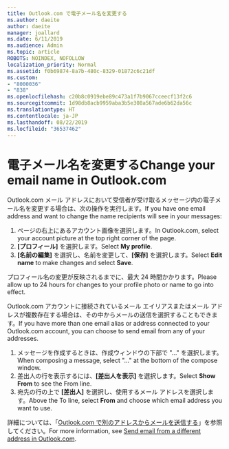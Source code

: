 ```yaml
---
title: Outlook.com で電子メール名を変更する
ms.author: daeite
author: daeite
manager: joallard
ms.date: 6/11/2019
ms.audience: Admin
ms.topic: article
ROBOTS: NOINDEX, NOFOLLOW
localization_priority: Normal
ms.assetid: f0b69874-8a7b-480c-8329-01872c6c21df
ms.custom:
- "8000036"
- "838"
ms.openlocfilehash: c20b8c0919ebe89c473a1f7b9067cceecf13f2c6
ms.sourcegitcommit: 1d98db8acb9959aba3b5e308a567ade6b62da56c
ms.translationtype: HT
ms.contentlocale: ja-JP
ms.lasthandoff: 08/22/2019
ms.locfileid: "36537462"
---
```

# <a name="change-your-email-name"></a><span data-ttu-id="e8b96-102">電子メール名を変更する</span><span class="sxs-lookup"><span data-stu-id="e8b96-102">Change your email name in Outlook.com</span></span>

<span data-ttu-id="e8b96-103">Outlook.com メール アドレスにおいて受信者が受け取るメッセージ内の電子メール名を変更する場合は、次の操作を実行します。</span><span class="sxs-lookup"><span data-stu-id="e8b96-103">If you have one email address and want to change the name recipients will see in your messages:</span></span>
  
1. <span data-ttu-id="e8b96-104">ページの右上にあるアカウント画像を選択します。</span><span class="sxs-lookup"><span data-stu-id="e8b96-104">In Outlook.com, select your account picture at the top right corner of the page.</span></span>
2. <span data-ttu-id="e8b96-105">**[プロフィール]** を選択します。</span><span class="sxs-lookup"><span data-stu-id="e8b96-105">Select **My profile**.</span></span>
3. <span data-ttu-id="e8b96-106">**[名前の編集]** を選択し、名前を変更して、**[保存]** を選択します。</span><span class="sxs-lookup"><span data-stu-id="e8b96-106">Select **Edit name** to make changes and select **Save**.</span></span>

<span data-ttu-id="e8b96-107">プロフィール名の変更が反映されるまでに、最大 24 時間かかります。</span><span class="sxs-lookup"><span data-stu-id="e8b96-107">Please allow up to 24 hours for changes to your profile photo or name to go into effect.</span></span>
  
<span data-ttu-id="e8b96-108">Outlook.com アカウントに接続されているメール エイリアスまたはメール アドレスが複数存在する場合は、その中からメールの送信を選択することもできます。</span><span class="sxs-lookup"><span data-stu-id="e8b96-108">If you have more than one email alias or address connected to your Outlook.com account, you can choose to send email from any of your addresses.</span></span>
  
1. <span data-ttu-id="e8b96-109">メッセージを作成するときは、作成ウィンドウの下部で "..." を選択します。</span><span class="sxs-lookup"><span data-stu-id="e8b96-109">When composing a message, select "..." at the bottom of the compose window.</span></span>
1. <span data-ttu-id="e8b96-110">差出人の行を表示するには、**[差出人を表示]** を選択します。</span><span class="sxs-lookup"><span data-stu-id="e8b96-110">Select **Show From** to see the From line.</span></span>
1. <span data-ttu-id="e8b96-111">宛先の行の上で **[差出人]** を選択し、使用するメール アドレスを選択します。</span><span class="sxs-lookup"><span data-stu-id="e8b96-111">Above the To line, select **From** and choose which email address you want to use.</span></span>

<span data-ttu-id="e8b96-112">詳細については、「[Outlook.com で別のアドレスからメールを送信する](https://support.office.com/article/ccba89cb-141c-4a36-8c56-6d16a8556d2e?wt.mc_id=Office_Outlook_com_Alchemy)」を参照してください。</span><span class="sxs-lookup"><span data-stu-id="e8b96-112">For more information, see [Send email from a different address in Outlook.com](https://support.office.com/article/ccba89cb-141c-4a36-8c56-6d16a8556d2e?wt.mc_id=Office_Outlook_com_Alchemy).</span></span>